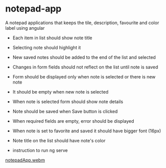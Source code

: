 # notepad-app
A notepad applications that keeps the tile, description, favourite and color label using angular

- Each item in list should show note title
- Selecting note should highlight it 
- New saved notes should be added to the end of the list and selected 
- Changes in form fields should not reflect on the list until note is saved 
- Form should be displayed only when note is selected or there is new note 
- It should be empty when new note is selected 
- When note is selected form should show note details
- Note should be saved when Save button is clicked 
- When required fields are empty, error should be displayed
- When note is set to favorite and saved it should have bigger font (16px) 
- Note title on the list should have note's color

- instruction to run
  ng serve

 [notepadApp.webm](https://github.com/zac-dodol/notepad-app/assets/46713066/a6961da4-f4fb-4fe2-bd8f-d9ae3eac6bbe)
